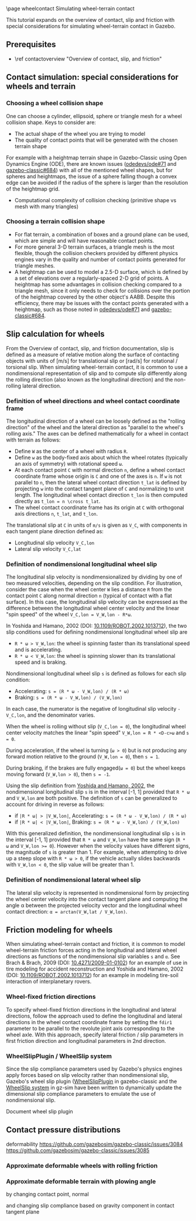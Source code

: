 \page wheelcontact Simulating wheel-terrain contact

This tutorial expands on the overview of contact, slip and friction with special
considerations for simulating wheel-terrain contact in Gazebo.

## Prerequisites

- \ref contactoverview "Overview of contact, slip, and friction"

## Contact simulation: special considerations for wheels and terrain

### Choosing a wheel collision shape

One can choose a cylinder, ellipsoid, sphere or triangle mesh for a wheel
collision shape. Keys to consider are:

- The actual shape of the wheel you are trying to model
- The quality of contact points that will be generated with the chosen terrain
  shape

For example with a heightmap terrain shape in Gazebo-Classic using
Open Dynamics Engine (ODE), there are known issues
([odedevs/ode#71](https://bitbucket.org/odedevs/ode/issues/71/small-spheres-fall-through-convex-edges-of)
and [gazebo-classic#684](https://github.com/gazebosim/gazebo-classic/issues/684))
with all of the mentioned wheel shapes, but for spheres and heightmaps,
the issue of a sphere falling though a convex edge can be avoided if the
radius of the sphere is larger than the resolution of the heightmap grid.

- Computational complexity of collision checking (primitive shape vs mesh
  with many triangles)

### Choosing a terrain collision shape

- For flat terrain, a combination of boxes and a ground plane can be used,
  which are simple and will have reasonable contact points.
- For more general 3-D terrain surfaces, a triangle mesh is the most flexible,
  though the collision checkers provided by different physics engines vary in
  the quality and number of contact points generated for triangle meshes.
- A heightmap can be used to model a 2.5-D surface, which is defined by a set
  of elevations over a regularly-spaced 2-D grid of points. A heightmap has some
  advantages in collision checking compared to a triangle mesh, since it only
  needs to check for collisions over the portion of the heightmap covered by
  the other object's AABB. Despite this efficiency, there may be issues with
  the contact points generated with a heightmap, such as those noted in
  [odedevs/ode#71](https://bitbucket.org/odedevs/ode/issues/71/small-spheres-fall-through-convex-edges-of)
  and [gazebo-classic#684](https://github.com/gazebosim/gazebo-classic/issues/684).

## Slip calculation for wheels

From the Overview of contact, slip, and friction documentation, slip is defined
as a measure of relative motion along the surface of contacting objects with
units of [m/s] for translational slip or [rad/s] for rotational / torsional
slip.
When simulating wheel-terrain contact, it is common to use a nondimensional
representation of slip and to compute slip differently along the rolling
direction (also known as the longitudinal direction) and the non-rolling
lateral direction.

### Definition of wheel directions and wheel contact coordinate frame

The longitudinal direction of a wheel can be loosely defined as the
"rolling direction" of the wheel and the lateral direction as "parallel to
the wheel's rolling axis."
The axes can be defined mathematically for a wheel in contact with terrain
as follows:

* Define `W` as the center of a wheel with radius `R`.
* Define `w` as the body-fixed axis about which the wheel rotates
  (typically an axis of symmetry) with rotational speed `ω`.
* At each contact point `C` with normal direction `n`, define a wheel contact
  coordinate frame whose origin is `C` and one of the axes is `n`.
  If `w` is not parallel to `n`, then the lateral wheel contact direction
  `t_lat` is defined by projecting `w` into the contact tangent plane of `C`
  and normalizing to unit length. The longitudinal wheel contact direction
  `t_lon` is then computed directly as `t_lon = n \cross t_lat`.
* The wheel contact coordinate frame has its origin at `C` with orthogonal
  axis directions `n`, `t_lat`, and `t_lon`.

The translational slip at `C` in units of `m/s` is given as `V_C`, with
components in each tangent plane direction defined as:

* Longitudinal slip velocity `V_C,lon`
* Lateral slip velocity `V_C,lat`

### Definition of nondimensional longitudinal wheel slip

The longitudinal slip velocity is nondimensionalized by dividing by one of two
measured velocities, depending on the slip condition.
For illustration, consider the case when the wheel center `W` lies a distance
`R` from the contact point `C` along normal direction `n` (typical of contact
with a flat surface).
In this case, the longitudinal slip velocity can be expressed as the difference
between the longitudinal wheel center velocity and the linear "spin speed" of
the wheel `V_C,lon = V_W,lon - R*ω`.

In Yoshida and Hamano, 2002
(DOI: [10.1109/ROBOT.2002.1013712](https://dx.doi.org/10.1109/ROBOT.2002.1013712)),
the two slip conditions used for defining nondimensional longitudinal wheel
slip are

* `R * ω > V_W,lon`: the wheel is spinning faster than its translational speed
  and is accelerating.
* `R * ω < V_W,lon`: the wheel is spinning slower than its translational speed
  and is braking.

Nondimensional longitudinal wheel slip `s` is defined as follows for each
slip condition:

* Accelerating: `s = (R * ω - V_W,lon) / (R * ω)`
* Braking: `s = (R * ω - V_W,lon) / (V_W,lon)`

In each case, the numerator is the negative of longitudinal slip velocity
`-V_C,lon`, and the denominator varies.

When the wheel is rolling without slip (`V_C,lon = 0`), the longitudinal wheel
center velocity matches the linear "spin speed" `V_W,lon = R * <D-c>ω` and `s = 0`.

During acceleration, if the wheel is turning (`ω > 0`) but is not producing any
forward motion relative to the ground (`V_W,lon = 0`), then `s = 1`.

During braking, if the brakes are fully engaged(`ω = 0`) but the wheel keeps
moving forward (`V_W,lon > 0`), then `s = -1`.

Using the slip definition from [Yoshida and Hamano, 2002](https://dx.doi.org/10.1109/ROBOT.2002.1013712),
the nondimensional longitudinal slip `s` is in the interval [-1, 1] provided
that `R * ω` and `V_W,lon` are both positive.
The definition of `s` can be generalized to account for driving in reverse as
follows:

* if `|R * ω| > |V_W,lon|`, Accelerating: `s = (R * ω - V_W,lon) / (R * ω)`
* if `|R * ω| < |V_W,lon|`, Braking: `s = (R * ω - V_W,lon) / (V_W,lon)`

With this generalized definition,
the nondimensional longitudinal slip `s` is in the interval [-1, 1] provided
that `R * ω` and `V_W,lon` have the same sign (`R * ω` and `V_W,lon >= 0`).
However when the velocity values have different signs, the magnitude of `s` is
greater than 1. For example, when attempting to drive up a steep slope with
`R * ω > 0`, if the vehicle actually slides backwards with `V_W,lon < 0`, the
slip value will be greater than 1.

### Definition of nondimensional lateral wheel slip

The lateral slip velocity is represented in nondimensional form by projecting
the wheel center velocity into the contact tangent plane and computing the angle
α between the projected velocity vector and the longitudinal wheel contact
direction: `α = arctan(V_W,lat / V_W,lon)`.

## Friction modeling for wheels

When simulating wheel-terrain contact and friction, it is common to model
wheel-terrain friction forces acting in the longitudinal and lateral wheel
directions as functions of the nondimensional slip variables `s` and `α`.
See Brach & Brach, 2009 (DOI: [10.4271/2009-01-0102](https://dx.doi.org/10.4271/2009-01-0102))
for an example of use in tire modeling for accident reconstruction and
Yoshida and Hamano, 2002
(DOI: [10.1109/ROBOT.2002.1013712](https://dx.doi.org/10.1109/ROBOT.2002.1013712))
for an example in modeling tire-soil interaction of interplanetary rovers.

### Wheel-fixed friction directions

To specify wheel-fixed friction directions in the longitudinal and lateral
directions, follow the approach used to define the longitudinal and lateral
directions in the wheel contact coordinate frame by setting the `fdir1`
parameter to be parallel to the revolute joint axis corresponding to the wheel
axle. With this approach, specify lateral friction / slip parameters in first
friction direction and longitudinal parameters in 2nd direction.

### WheelSlipPlugin / WheelSlip system

Since the slip compliance parameters used by Gazebo's physics engines apply
forces based on slip velocity rather than nondimensional slip, Gazebo's
wheel slip plugin ([WheelSlipPlugin](https://github.com/gazebosim/gazebo-classic/blob/gazebo11/plugins/WheelSlipPlugin.hh)
in gazebo-classic and the [WheelSlip system](https://github.com/gazebosim/gz-sim/blob/gz-sim8/src/systems/wheel_slip/WheelSlip.hh)
in gz-sim have been written to dynamically update the dimensional slip
compliance parameters to emulate the use of nondimensional slip.

Document wheel slip plugin

## Contact pressure distributions

deformability
https://github.com/gazebosim/gazebo-classic/issues/3084
https://github.com/gazebosim/gazebo-classic/issues/3085

### Approximate deformable wheels with rolling friction

### Approximate deformable terrain with plowing angle

by changing contact point, normal

and changing slip compliance based on gravity component in contact tangent plane
